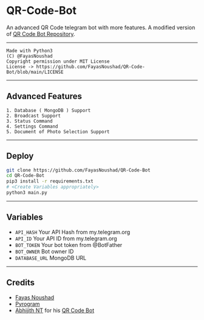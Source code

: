 # QR-Code-Bot

An advanced QR Code telegram bot with more features. A modified version of [QR Code Bot Repository](https://github.com/AbhijithNT/QRCode-Telegram-bot).

---

```
Made with Python3
(C) @FayasNoushad
Copyright permission under MIT License
License -> https://github.com/FayasNoushad/QR-Code-Bot/blob/main/LICENSE
```

---

## Advanced Features

    1. Database ( MongoDB ) Support
    2. Broadcast Support
    3. Status Command
    4. Settings Command
    5. Document of Photo Selection Support

---

## Deploy

```sh
git clone https://github.com/FayasNoushad/QR-Code-Bot
cd QR-Code-Bot
pip3 install -r requirements.txt
# <Create Variables appropriately>
python3 main.py
```

---

## Variables

- `API_HASH` Your API Hash from my.telegram.org
- `API_ID` Your API ID from my.telegram.org
- `BOT_TOKEN` Your bot token from @BotFather
- `BOT_OWNER` Bot owner ID
- `DATABASE_URL` MongoDB URL

---

## Credits

- [Fayas Noushad](https://github.com/FayasNoushad)
- [Pyrogram](https://github.com/pyrogram/pyrogram)
- [Abhijith NT](https://github.com/AbhijithNT) for his [QR Code Bot](https://github.com/AbhijithNT/QRCode-Telegram-bot)
